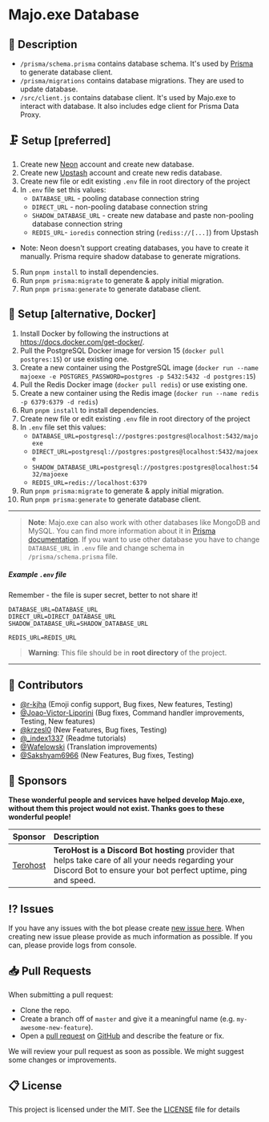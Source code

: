 # Majo.exe Database

## 📝 Description

- `/prisma/schema.prisma` contains database schema. It's used by [Prisma](https://www.prisma.io/) to generate database client.
- `/prisma/migrations` contains database migrations. They are used to update database.
- `/src/client.js` contains database client. It's used by Majo.exe to interact with database. It also includes edge client for Prisma Data Proxy.

## 🗜️ Setup [preferred]

1. Create new [Neon](https://neon.tech/) account and create new database.
2. Create new [Upstash](https://upstash.com/) account and create new redis database.
3. Create new file or edit existing `.env` file in root directory of the project
4. In `.env` file set this values:
   - `DATABASE_URL` - pooling database connection string
   - `DIRECT_URL` - non-pooling database connection string
   - `SHADOW_DATABASE_URL` - create new database and paste non-pooling database connection string
   - `REDIS_URL`- `ioredis` connection string (`rediss://[...]`) from Upstash

- Note: Neon doesn't support creating databases, you have to create it manually. Prisma require shadow database to generate migrations.

5. Run `pnpm install` to install dependencies.
6. Run `pnpm prisma:migrate` to generate & apply initial migration.
7. Run `pnpm prisma:generate` to generate database client.

## 🐳 Setup [alternative, Docker]

1. Install Docker by following the instructions at https://docs.docker.com/get-docker/.
2. Pull the PostgreSQL Docker image for version 15 (`docker pull postgres:15`) or use existing one.
3. Create a new container using the PostgreSQL image (`docker run --name majoexe -e POSTGRES_PASSWORD=postgres -p 5432:5432 -d postgres:15`)
4. Pull the Redis Docker image (`docker pull redis`) or use existing one.
5. Create a new container using the Redis image (`docker run --name redis -p 6379:6379 -d redis`)
6. Run `pnpm install` to install dependencies.
7. Create new file or edit existing `.env` file in root directory of the project
8. In `.env` file set this values:
   - `DATABASE_URL=postgresql://postgres:postgres@localhost:5432/majoexe`
   - `DIRECT_URL=postgresql://postgres:postgres@localhost:5432/majoexe`
   - `SHADOW_DATABASE_URL=postgresql://postgres:postgres@localhost:5432/majoexe`
   - `REDIS_URL=redis://localhost:6379`
9. Run `pnpm prisma:migrate` to generate & apply initial migration.
10. Run `pnpm prisma:generate` to generate database client.

---

> **Note**:
> Majo.exe can also work with other databases like MongoDB and MySQL. You can find more information about it in [Prisma documentation](https://www.prisma.io/docs/concepts/database-connectors). If you want to use other database you have to change `DATABASE_URL` in `.env` file and change schema in `/prisma/schema.prisma` file.

##### Example `.env` file

Remember - the file is super secret, better to not share it!

```
DATABASE_URL=DATABASE_URL
DIRECT_URL=DIRECT_DATABASE_URL
SHADOW_DATABASE_URL=SHADOW_DATABASE_URL

REDIS_URL=REDIS_URL
```

> **Warning**:
> This file should be in **root directory** of the project.

---

## 📝 Contributors

- [@r-kjha](https://github.com/r-kjha) (Emoji config support, Bug fixes, New features, Testing)
- [@Joao-Victor-Liporini](https://github.com/Joao-Victor-Liporini) (Bug fixes, Command handler improvements, Testing, New features)
- [@krzesl0](https://github.com/krzesl0) (New Features, Bug fixes, Testing)
- [@\_index1337](https://github.com/index1337) (Readme tutorials)
- [@Wafelowski](https://github.com/HeavyWolfPL) (Translation improvements)
- [@Sakshyam6966](https://github.com/Sakshyam6966) (New Features, Bug fixes, Testing)

## 💝 Sponsors

**These wonderful people and services have helped develop Majo.exe, without them this project would not exist. Thanks goes to these wonderful people!**

| Sponsor                                            | Description                                                                                                                                                         |
| -------------------------------------------------- | :------------------------------------------------------------------------------------------------------------------------------------------------------------------ |
| [Terohost](https://my.terohost.com/aff.php?aff=17) | **TeroHost is a Discord Bot hosting** provider that helps take care of all your needs regarding your Discord Bot to ensure your bot perfect uptime, ping and speed. |

## ⁉️ Issues

If you have any issues with the bot please create [new issue here](https://github.com/igorkowalczyk/majo.exe/issues).
When creating new issue please provide as much information as possible. If you can, please provide logs from console.

## 📥 Pull Requests

When submitting a pull request:

- Clone the repo.
- Create a branch off of `master` and give it a meaningful name (e.g. `my-awesome-new-feature`).
- Open a [pull request](https://github.com/igorkowalczyk/majo.exe/pulls) on [GitHub](https://github.com) and describe the feature or fix.

We will review your pull request as soon as possible. We might suggest some changes or improvements.

## 📋 License

This project is licensed under the MIT. See the [LICENSE](https://github.com/igorkowalczyk/majo.exe/blob/master/license.md) file for details
